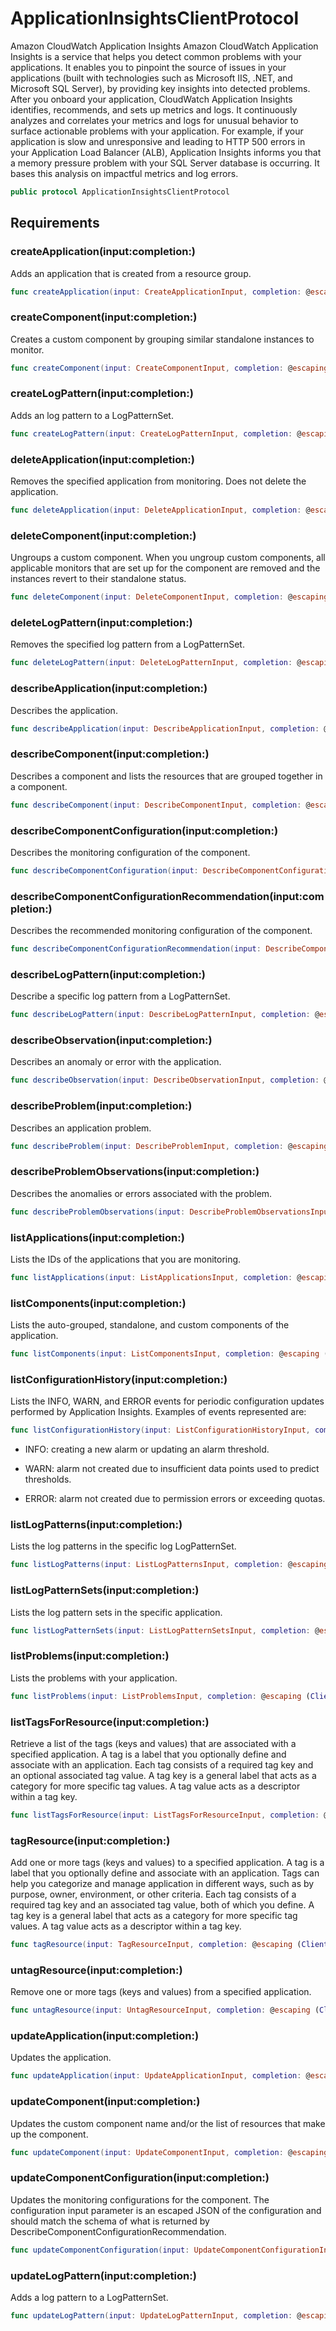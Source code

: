 # ApplicationInsightsClientProtocol

Amazon CloudWatch Application Insights Amazon CloudWatch Application Insights is a service that helps you detect common problems with your applications. It enables you to pinpoint the source of issues in your applications (built with technologies such as Microsoft IIS, .NET, and Microsoft SQL Server), by providing key insights into detected problems. After you onboard your application, CloudWatch Application Insights identifies, recommends, and sets up metrics and logs. It continuously analyzes and correlates your metrics and logs for unusual behavior to surface actionable problems with your application. For example, if your application is slow and unresponsive and leading to HTTP 500 errors in your Application Load Balancer (ALB), Application Insights informs you that a memory pressure problem with your SQL Server database is occurring. It bases this analysis on impactful metrics and log errors.

``` swift
public protocol ApplicationInsightsClientProtocol 
```

## Requirements

### createApplication(input:completion:)

Adds an application that is created from a resource group.

``` swift
func createApplication(input: CreateApplicationInput, completion: @escaping (ClientRuntime.SdkResult<CreateApplicationOutputResponse, CreateApplicationOutputError>) -> Void)
```

### createComponent(input:completion:)

Creates a custom component by grouping similar standalone instances to monitor.

``` swift
func createComponent(input: CreateComponentInput, completion: @escaping (ClientRuntime.SdkResult<CreateComponentOutputResponse, CreateComponentOutputError>) -> Void)
```

### createLogPattern(input:completion:)

Adds an log pattern to a LogPatternSet.

``` swift
func createLogPattern(input: CreateLogPatternInput, completion: @escaping (ClientRuntime.SdkResult<CreateLogPatternOutputResponse, CreateLogPatternOutputError>) -> Void)
```

### deleteApplication(input:completion:)

Removes the specified application from monitoring. Does not delete the application.

``` swift
func deleteApplication(input: DeleteApplicationInput, completion: @escaping (ClientRuntime.SdkResult<DeleteApplicationOutputResponse, DeleteApplicationOutputError>) -> Void)
```

### deleteComponent(input:completion:)

Ungroups a custom component. When you ungroup custom components, all applicable monitors that are set up for the component are removed and the instances revert to their standalone status.

``` swift
func deleteComponent(input: DeleteComponentInput, completion: @escaping (ClientRuntime.SdkResult<DeleteComponentOutputResponse, DeleteComponentOutputError>) -> Void)
```

### deleteLogPattern(input:completion:)

Removes the specified log pattern from a LogPatternSet.

``` swift
func deleteLogPattern(input: DeleteLogPatternInput, completion: @escaping (ClientRuntime.SdkResult<DeleteLogPatternOutputResponse, DeleteLogPatternOutputError>) -> Void)
```

### describeApplication(input:completion:)

Describes the application.

``` swift
func describeApplication(input: DescribeApplicationInput, completion: @escaping (ClientRuntime.SdkResult<DescribeApplicationOutputResponse, DescribeApplicationOutputError>) -> Void)
```

### describeComponent(input:completion:)

Describes a component and lists the resources that are grouped together in a component.

``` swift
func describeComponent(input: DescribeComponentInput, completion: @escaping (ClientRuntime.SdkResult<DescribeComponentOutputResponse, DescribeComponentOutputError>) -> Void)
```

### describeComponentConfiguration(input:completion:)

Describes the monitoring configuration of the component.

``` swift
func describeComponentConfiguration(input: DescribeComponentConfigurationInput, completion: @escaping (ClientRuntime.SdkResult<DescribeComponentConfigurationOutputResponse, DescribeComponentConfigurationOutputError>) -> Void)
```

### describeComponentConfigurationRecommendation(input:completion:)

Describes the recommended monitoring configuration of the component.

``` swift
func describeComponentConfigurationRecommendation(input: DescribeComponentConfigurationRecommendationInput, completion: @escaping (ClientRuntime.SdkResult<DescribeComponentConfigurationRecommendationOutputResponse, DescribeComponentConfigurationRecommendationOutputError>) -> Void)
```

### describeLogPattern(input:completion:)

Describe a specific log pattern from a LogPatternSet.

``` swift
func describeLogPattern(input: DescribeLogPatternInput, completion: @escaping (ClientRuntime.SdkResult<DescribeLogPatternOutputResponse, DescribeLogPatternOutputError>) -> Void)
```

### describeObservation(input:completion:)

Describes an anomaly or error with the application.

``` swift
func describeObservation(input: DescribeObservationInput, completion: @escaping (ClientRuntime.SdkResult<DescribeObservationOutputResponse, DescribeObservationOutputError>) -> Void)
```

### describeProblem(input:completion:)

Describes an application problem.

``` swift
func describeProblem(input: DescribeProblemInput, completion: @escaping (ClientRuntime.SdkResult<DescribeProblemOutputResponse, DescribeProblemOutputError>) -> Void)
```

### describeProblemObservations(input:completion:)

Describes the anomalies or errors associated with the problem.

``` swift
func describeProblemObservations(input: DescribeProblemObservationsInput, completion: @escaping (ClientRuntime.SdkResult<DescribeProblemObservationsOutputResponse, DescribeProblemObservationsOutputError>) -> Void)
```

### listApplications(input:completion:)

Lists the IDs of the applications that you are monitoring.

``` swift
func listApplications(input: ListApplicationsInput, completion: @escaping (ClientRuntime.SdkResult<ListApplicationsOutputResponse, ListApplicationsOutputError>) -> Void)
```

### listComponents(input:completion:)

Lists the auto-grouped, standalone, and custom components of the application.

``` swift
func listComponents(input: ListComponentsInput, completion: @escaping (ClientRuntime.SdkResult<ListComponentsOutputResponse, ListComponentsOutputError>) -> Void)
```

### listConfigurationHistory(input:completion:)

Lists the INFO, WARN, and ERROR events for periodic configuration updates performed by Application Insights. Examples of events represented are:

``` swift
func listConfigurationHistory(input: ListConfigurationHistoryInput, completion: @escaping (ClientRuntime.SdkResult<ListConfigurationHistoryOutputResponse, ListConfigurationHistoryOutputError>) -> Void)
```

  - INFO: creating a new alarm or updating an alarm threshold.

  - WARN: alarm not created due to insufficient data points used to predict thresholds.

  - ERROR: alarm not created due to permission errors or exceeding quotas.

### listLogPatterns(input:completion:)

Lists the log patterns in the specific log LogPatternSet.

``` swift
func listLogPatterns(input: ListLogPatternsInput, completion: @escaping (ClientRuntime.SdkResult<ListLogPatternsOutputResponse, ListLogPatternsOutputError>) -> Void)
```

### listLogPatternSets(input:completion:)

Lists the log pattern sets in the specific application.

``` swift
func listLogPatternSets(input: ListLogPatternSetsInput, completion: @escaping (ClientRuntime.SdkResult<ListLogPatternSetsOutputResponse, ListLogPatternSetsOutputError>) -> Void)
```

### listProblems(input:completion:)

Lists the problems with your application.

``` swift
func listProblems(input: ListProblemsInput, completion: @escaping (ClientRuntime.SdkResult<ListProblemsOutputResponse, ListProblemsOutputError>) -> Void)
```

### listTagsForResource(input:completion:)

Retrieve a list of the tags (keys and values) that are associated with a specified application. A tag is a label that you optionally define and associate with an application. Each tag consists of a required tag key and an optional associated tag value. A tag key is a general label that acts as a category for more specific tag values. A tag value acts as a descriptor within a tag key.

``` swift
func listTagsForResource(input: ListTagsForResourceInput, completion: @escaping (ClientRuntime.SdkResult<ListTagsForResourceOutputResponse, ListTagsForResourceOutputError>) -> Void)
```

### tagResource(input:completion:)

Add one or more tags (keys and values) to a specified application. A tag is a label that you optionally define and associate with an application. Tags can help you categorize and manage application in different ways, such as by purpose, owner, environment, or other criteria. Each tag consists of a required tag key and an associated tag value, both of which you define. A tag key is a general label that acts as a category for more specific tag values. A tag value acts as a descriptor within a tag key.

``` swift
func tagResource(input: TagResourceInput, completion: @escaping (ClientRuntime.SdkResult<TagResourceOutputResponse, TagResourceOutputError>) -> Void)
```

### untagResource(input:completion:)

Remove one or more tags (keys and values) from a specified application.

``` swift
func untagResource(input: UntagResourceInput, completion: @escaping (ClientRuntime.SdkResult<UntagResourceOutputResponse, UntagResourceOutputError>) -> Void)
```

### updateApplication(input:completion:)

Updates the application.

``` swift
func updateApplication(input: UpdateApplicationInput, completion: @escaping (ClientRuntime.SdkResult<UpdateApplicationOutputResponse, UpdateApplicationOutputError>) -> Void)
```

### updateComponent(input:completion:)

Updates the custom component name and/or the list of resources that make up the component.

``` swift
func updateComponent(input: UpdateComponentInput, completion: @escaping (ClientRuntime.SdkResult<UpdateComponentOutputResponse, UpdateComponentOutputError>) -> Void)
```

### updateComponentConfiguration(input:completion:)

Updates the monitoring configurations for the component. The configuration input parameter is an escaped JSON of the configuration and should match the schema of what is returned by DescribeComponentConfigurationRecommendation.

``` swift
func updateComponentConfiguration(input: UpdateComponentConfigurationInput, completion: @escaping (ClientRuntime.SdkResult<UpdateComponentConfigurationOutputResponse, UpdateComponentConfigurationOutputError>) -> Void)
```

### updateLogPattern(input:completion:)

Adds a log pattern to a LogPatternSet.

``` swift
func updateLogPattern(input: UpdateLogPatternInput, completion: @escaping (ClientRuntime.SdkResult<UpdateLogPatternOutputResponse, UpdateLogPatternOutputError>) -> Void)
```
